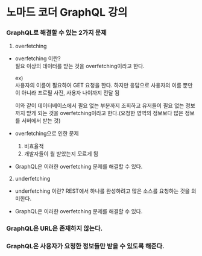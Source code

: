 노마드 코더 GraphQL 강의
===========================================
            
### GraphQL로 해결할 수 있는 2가지 문제
1. overfetching         
* overfetching 이란?      
필요 이상의 데이터를 받는 것을 overfetching이라고 한다.
              
    ex)           
    사용자의 이름이 필요하여 GET 요청을 한다. 하지만 응답으로 사용자의 이름 뿐만이 아니라 프로필 사진, 사용자 나이까지 전달 됨               
                   
    이와 같이 데이터베이스에서 필요 없는 부분까지 조회하고 유저들이 필요 없는 정보까지 받게 되는 것을 overfetching이라고 한다.(요청한 영역의 정보보다 많은 정보를 서버에서 받는 것)                 
                
                  
* overfetching으로 인한 문제             
    1) 비효율적      
    2) 개발자들이 뭘 받았는지 모르게 됨           
            
        
        
* GraphQL은 이러한 overfetching 문제를 해결할 수 있다.             
               
                
2. underfetching
*  underfetching 이란?
REST에서 하나를 완성하려고 많은 소스를 요청하는 것을 의미한다.
          

* GraphQL은 이러한 overfetching 문제를 해결할 수 있다.       
             
             

### GraphQL은 URL은 존재하지 않는다.
        

### GraphQL은 사용자가 요청한 정보들만 받을 수 있도록 해준다.
